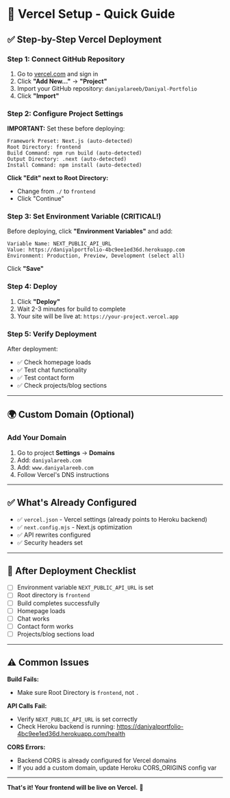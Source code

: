 # 🚀 Vercel Setup - Quick Guide

## ✅ Step-by-Step Vercel Deployment

### Step 1: Connect GitHub Repository
1. Go to [vercel.com](https://vercel.com) and sign in
2. Click **"Add New..."** → **"Project"**
3. Import your GitHub repository: `daniyalareeb/Daniyal-Portfolio`
4. Click **"Import"**

### Step 2: Configure Project Settings
**IMPORTANT:** Set these before deploying:

```
Framework Preset: Next.js (auto-detected)
Root Directory: frontend
Build Command: npm run build (auto-detected)
Output Directory: .next (auto-detected)
Install Command: npm install (auto-detected)
```

**Click "Edit" next to Root Directory:**
- Change from `./` to `frontend`
- Click "Continue"

### Step 3: Set Environment Variable (CRITICAL!)
Before deploying, click **"Environment Variables"** and add:

```
Variable Name: NEXT_PUBLIC_API_URL
Value: https://daniyalportfolio-4bc9ee1ed36d.herokuapp.com
Environment: Production, Preview, Development (select all)
```

Click **"Save"**

### Step 4: Deploy
1. Click **"Deploy"**
2. Wait 2-3 minutes for build to complete
3. Your site will be live at: `https://your-project.vercel.app`

### Step 5: Verify Deployment
After deployment:
- ✅ Check homepage loads
- ✅ Test chat functionality
- ✅ Test contact form
- ✅ Check projects/blog sections

---

## 🌍 Custom Domain (Optional)

### Add Your Domain
1. Go to project **Settings** → **Domains**
2. Add: `daniyalareeb.com`
3. Add: `www.daniyalareeb.com`
4. Follow Vercel's DNS instructions

---

## ✅ What's Already Configured

- ✅ `vercel.json` - Vercel settings (already points to Heroku backend)
- ✅ `next.config.mjs` - Next.js optimization
- ✅ API rewrites configured
- ✅ Security headers set

---

## 🔧 After Deployment Checklist

- [ ] Environment variable `NEXT_PUBLIC_API_URL` is set
- [ ] Root directory is `frontend`
- [ ] Build completes successfully
- [ ] Homepage loads
- [ ] Chat works
- [ ] Contact form works
- [ ] Projects/blog sections load

---

## ⚠️ Common Issues

**Build Fails:**
- Make sure Root Directory is `frontend`, not `.`

**API Calls Fail:**
- Verify `NEXT_PUBLIC_API_URL` is set correctly
- Check Heroku backend is running: https://daniyalportfolio-4bc9ee1ed36d.herokuapp.com/health

**CORS Errors:**
- Backend CORS is already configured for Vercel domains
- If you add a custom domain, update Heroku CORS_ORIGINS config var

---

**That's it! Your frontend will be live on Vercel.** 🎉

